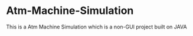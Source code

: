 # Atm-Machine-Simulation
This is a Atm Machine Simulation which is a non-GUI project built on JAVA 
